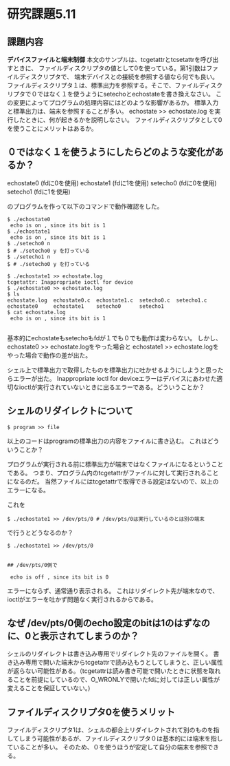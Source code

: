 # 研究課題5.11
## 課題内容
**デバイスファイルと端末制御** 本文のサンプルは、tcgetattrとtcsetattrを呼び出すときに、
ファイルディスクリプタの値として0を使っている。第1引数はファイルディスクリプタで、
端末デバイスとの接続を参照する値なら何でも良い。
ファイルディスクリプタ１は、標準出力を参照する。そこで、ファイルディスクリプタで０ではなく１を使うようにsetechoとechostateを書き換えなさい。
この変更によってプログラムの処理内容にはどのような影響があるか。
標準入力と標準出力は、端末を参照することが多い。 echostate >> echostate.log を実行したときに、何が起きるかを説明しなさい。
ファイルディスクリプタとして0を使うことにメリットはあるか。

## ０ではなく１を使うようにしたらどのような変化があるか？
echostate0 (fdに0を使用)
echostate1 (fdに1を使用)
setecho0 (fdに0を使用)
setecho1 (fdに1を使用)

のプログラムを作って以下のコマンドで動作確認をした。

```
$ ./echostate0
 echo is on , since its bit is 1
$ ./echostate1
 echo is on , since its bit is 1
$ ./setecho0 n
$ # ./setecho0 y を打っている 
$ ./setecho1 n
$ # ./setecho0 y を打っている 

$ ./echostate1 >> echostate.log
tcgetattr: Inappropriate ioctl for device
$ ./echostate0 >> echostate.log
$ ls
echostate.log  echostate0.c  echostate1.c  setecho0.c  setecho1.c
echostate0     echostate1    setecho0      setecho1
$ cat echostate.log
 echo is on , since its bit is 1


```

基本的にechostateもsetechoもfdが１でも０でも動作は変わらない。
しかし、echostate0 >> echostate.logをやった場合と
echostate1 >> echostate.logをやった場合で動作の差が出た。

シェル上で標準出力で取得したものを標準出力に吐かせるようにしようと思ったらエラーが出た。
Inappropriate ioctl for deviceエラーはデバイスにあわせた適切なioctlが実行されていないときに出るエラーである。どういうことか？

## シェルのリダイレクトについて

```
$ program >> file
```

以上のコードはprogramの標準出力の内容をファイルに書き込む。
これはどういうことか？

プログラムが実行される前に標準出力が端末ではなくファイルになるということである。
つまり、プログラム内のtcgetattrがファイルに対して実行されることになるのだ。
当然ファイルにはtcgetattrで取得できる設定はないので、以上のエラーになる。

これを
```
$ ./echostate1 >> /dev/pts/0 # /dev/pts/0は実行しているのとは別の端末
```

で行うとどうなるのか？

```
$ ./echostate1 >> /dev/pts/0


## /dev/pts/0側で

 echo is off , since its bit is 0

```

エラーにならず、通常通り表示される。
これはリダイレクト先が端末なので、ioctlがエラーを吐かず問題なく実行されるからである。

## なぜ /dev/pts/0側のecho設定のbitは1のはずなのに、0と表示されてしまうのか？
シェルのリダイレクトは書き込み専用でリダイレクト先のファイルを開く。
書き込み専用で開いた端末からtcgetattrで読み込もうとしてしまうと、正しい属性が返らない可能性がある。（tcgetattrは読み書き可能で開いたときに状態を取れることを前提にしているので、O_WRONLYで開いたfdに対しては正しい属性が変えることを保証していない。)

## ファイルディスクリプタ0を使うメリット
ファイルディスクリプタ1は、シェルの都合上リダイレクトされて別のものを指してしまう可能性があるが、ファイルディスクリプタ０は基本的には端末を指していることが多い。
そのため、０を使うほうが安定して自分の端末を参照できる。




